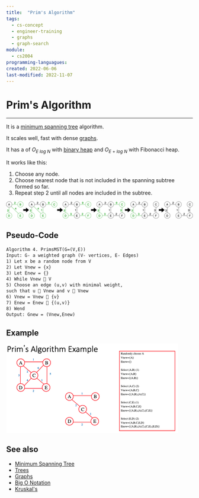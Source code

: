 ```yaml
---
title:  "Prim's Algorithm"
tags:
  - cs-concept
  - engineer-training
  - graphs
  - graph-search
module:
  - cs2004
programming-languagues:
created: 2022-06-06
last-modified: 2022-11-07
---
```

# Prim's Algorithm
---
It is a [minimum spanning tree](notes/university/cs2004/minimum-spanning-tree.md) algorithm.

It scales well, fast with dense [graphs](notes/university/cs2004/graphs.md).

It has a [](notes/private/work/compiler-optimisation.md#Performance|performance) of $O_{E\ log\ N}$ with [binary heap](notes/general/binary-heap.md) and $O_{E\ +\ log\ N}$ with Fibonacci heap.

It works like this:
1. Choose any node.
2. Choose nearest node that is not included in the spanning subtree formed so far.
3. Repeat step 2 until all nodes are included in the subtree.

![prims](notes/images/prims.png)

## Pseudo-Code
```
Algorithm 4. PrimsMST(G=(V,E))  
Input: G- a weighted graph (V- vertices, E- Edges)  
1) Let x be a random node from V  
2) Let Vnew = {x}  
3) Let Enew = {}  
4) While Vnew  V  
5) Choose an edge (u,v) with minimal weight,  
such that u  Vnew and v  Vnew  
6) Vnew = Vnew  {v}  
7) Enew = Enew  {(u,v)}  
8) Wend  
Output: Gnew = (Vnew,Enew)
```

## Example
![650](notes/images/Screenshot%202022-11-07%20at%2011.48.43.png)

## See also
- [Minimum Spanning Tree](notes/university/cs2004/minimum-spanning-tree.md)
- [Trees](notes/university/cs2004/trees.md)
- [Graphs](notes/university/cs2004/graphs.md)
- [Big O Notation](notes/university/cs2004/big-o-notation.md)
- [Kruskal's](notes/general/kruskals-algorithm.md)

